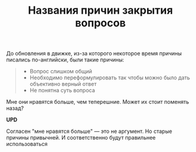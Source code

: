 ﻿---
title: "Названия причин закрытия вопросов"
se.owner.user_id: 337540
se.owner.display_name: "Victor says Reinstate Monica"
se.owner.link: "https://ru.meta.stackoverflow.com/users/337540/victor-says-reinstate-monica"
se.link: "https://ru.meta.stackoverflow.com/questions/9876/%d0%9d%d0%b0%d0%b7%d0%b2%d0%b0%d0%bd%d0%b8%d1%8f-%d0%bf%d1%80%d0%b8%d1%87%d0%b8%d0%bd-%d0%b7%d0%b0%d0%ba%d1%80%d1%8b%d1%82%d0%b8%d1%8f-%d0%b2%d0%be%d0%bf%d1%80%d0%be%d1%81%d0%be%d0%b2"
se.question_id: 9876
se.post_type: question
se.score: 0
---
<p>До обновления в движке, из-за которого некоторое время причины писались по-английски, были такие причины:</p>

<blockquote>
  <ul>
  <li>Вопрос слишком общий </li>
  <li>Необходимо переформулировать так чтобы можно было дать объективно верный ответ </li>
  <li>Не понятна суть вопроса</li>
  </ul>
</blockquote>

<p>Мне они нравятся больше, чем теперешние. Может их стоит поменять назад?</p>

<p><strong>UPD</strong></p>

<p>Согласен "мне нравятся больше" — это не аргумент. Но старые причины привычней. И соответственно будут правильнее использоваться</p>
